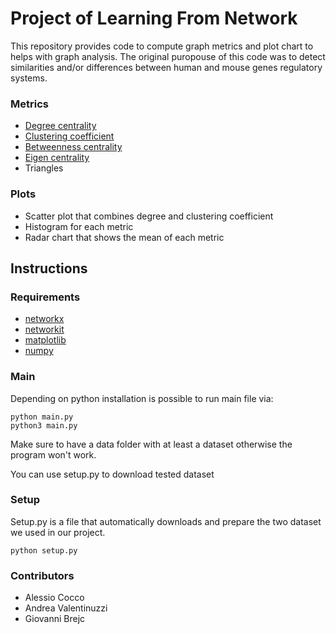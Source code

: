 # Project of Learning From Network

This repository provides code to compute graph metrics and plot chart to helps with graph analysis.
The original puropouse of this code was to detect similarities and/or differences between human and mouse genes regulatory systems.

### Metrics
- [Degree centrality](https://en.wikipedia.org/wiki/Centrality)
- [Clustering coefficient](https://en.wikipedia.org/wiki/Clustering_coefficient)
- [Betweenness centrality](https://en.wikipedia.org/wiki/Betweenness_centrality)
- [Eigen centrality](https://en.wikipedia.org/wiki/Eigenvector_centrality)
- Triangles

### Plots
- Scatter plot that combines degree and clustering coefficient
- Histogram for each metric
- Radar chart that shows the mean of each metric

## Instructions

### Requirements
- [networkx](https://networkx.org/)
- [networkit](https://networkit.github.io/)
- [matplotlib](https://matplotlib.org/)
- [numpy](https://numpy.org/)

### Main
Depending on python installation is possible to run main file via:
``` 
python main.py
python3 main.py
```
Make sure to have a data folder with at least a dataset otherwise the program won't work. 

You can use setup.py to download tested dataset

### Setup
Setup.py is a file that automatically downloads and prepare the two dataset we used in our project.
```
python setup.py
```

### Contributors
- Alessio Cocco
- Andrea Valentinuzzi
- Giovanni Brejc